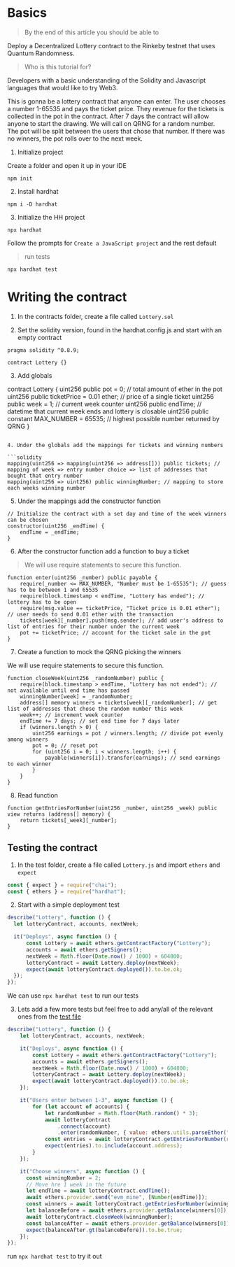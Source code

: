 # Basics

> By the end of this article you should be able to

Deploy a Decentralized Lottery contract to the Rinkeby testnet that uses Quantum Randomness.

> Who is this tutorial for?

Developers with a basic understanding of the Solidity and Javascript languages that would like to try Web3.

This is gonna be a lottery contract that anyone can enter. The user chooses a number 1-65535 and pays the ticket price. They revenue for the tickets is collected in the pot in the contract. After 7 days the contract will allow anyone to start the drawing. We will call on QRNG for a random number. The pot will be split between the users that chose that number. If there was no winners, the pot rolls over to the next week.

1. Initialize project

Create a folder and open it up in your IDE

```
npm init
```

2. Install hardhat

```
npm i -D hardhat
```

3. Initialize the HH project

```
npx hardhat
```

Follow the prompts for `Create a JavaScript project` and the rest default

> run tests

```
npx hardhat test
```

# Writing the contract

1. In the contracts folder, create a file called `Lottery.sol`

2. Set the solidity version, found in the hardhat.config.js and start with an empty contract

```solidity
pragma solidity ^0.8.9;

contract Lottery {}
```

3. Add globals


contract Lottery {
    uint256 public pot = 0; // total amount of ether in the pot
    uint256 public ticketPrice = 0.01 ether; // price of a single ticket
    uint256 public week = 1; // current week counter
    uint256 public endTime; // datetime that current week ends and lottery is closable
    uint256 public constant MAX_NUMBER = 65535; // highest possible number returned by QRNG
}
```

4. Under the globals add the mappings for tickets and winning numbers

```solidity
mapping(uint256 => mapping(uint256 => address[])) public tickets; // mapping of week => entry number choice => list of addresses that bought that entry number
mapping(uint256 => uint256) public winningNumber; // mapping to store each weeks winning number
```

5. Under the mappings add the constructor function

```Solidity
// Initialize the contract with a set day and time of the week winners can be chosen
constructor(uint256 _endTime) {
    endTime = _endTime;
}
```

6. After the constructor function add a function to buy a ticket

> We will use require statements to secure this function.

```solidity
function enter(uint256 _number) public payable {
    require(_number <= MAX_NUMBER, "Number must be 1-65535"); // guess has to be between 1 and 65535
    require(block.timestamp < endTime, "Lottery has ended"); // lottery has to be open
    require(msg.value == ticketPrice, "Ticket price is 0.01 ether"); // user needs to send 0.01 ether with the transaction
    tickets[week][_number].push(msg.sender); // add user's address to list of entries for their number under the current week
    pot += ticketPrice; // account for the ticket sale in the pot
}
```

7. Create a function to mock the QRNG picking the winners

We will use require statements to secure this function.

```solidity
function closeWeek(uint256 _randomNumber) public {
    require(block.timestamp > endTime, "Lottery has not ended"); // not available until end time has passed
    winningNumber[week] = _randomNumber;
    address[] memory winners = tickets[week][_randomNumber]; // get list of addresses that chose the random number this week
    week++; // increment week counter
    endTime += 7 days; // set end time for 7 days later
    if (winners.length > 0) {
        uint256 earnings = pot / winners.length; // divide pot evenly among winners
        pot = 0; // reset pot
        for (uint256 i = 0; i < winners.length; i++) {
            payable(winners[i]).transfer(earnings); // send earnings to each winner
        }
    }
}
```

8. Read function

```Solidity
function getEntriesForNumber(uint256 _number, uint256 _week) public view returns (address[] memory) {
    return tickets[_week][_number];
}
```

## Testing the contract

1. In the test folder, create a file called `Lottery.js` and import `ethers` and `expect`

```Javascript
const { expect } = require("chai");
const { ethers } = require("hardhat");
```

2. Start with a simple deployment test

```JavaScript
describe("Lottery", function () {
  let lotteryContract, accounts, nextWeek;

  it("Deploys", async function () {
      const Lottery = await ethers.getContractFactory("Lottery");
      accounts = await ethers.getSigners();
      nextWeek = Math.floor(Date.now() / 1000) + 604800;
      lotteryContract = await Lottery.deploy(nextWeek);
      expect(await lotteryContract.deployed()).to.be.ok;
  });
});
```

We can use `npx hardhat test` to run our tests

3. Lets add a few more tests but feel free to add any/all of the relevant ones from the [test file](/test/Lottery.js)

```JavaScript
describe("Lottery", function () {
    let lotteryContract, accounts, nextWeek;

    it("Deploys", async function () {
        const Lottery = await ethers.getContractFactory("Lottery");
        accounts = await ethers.getSigners();
        nextWeek = Math.floor(Date.now() / 1000) + 604800;
        lotteryContract = await Lottery.deploy(nextWeek);
        expect(await lotteryContract.deployed()).to.be.ok;
    });

    it("Users enter between 1-3", async function () {
        for (let account of accounts) {
            let randomNumber = Math.floor(Math.random() * 3);
            await lotteryContract
                .connect(account)
                .enter(randomNumber, { value: ethers.utils.parseEther("0.01") });
            const entries = await lotteryContract.getEntriesForNumber(randomNumber, 1);
            expect(entries).to.include(account.address);
        }
    });

    it("Choose winners", async function () {
      const winningNumber = 2;
      // Move hre 1 week in the future
      let endTime = await lotteryContract.endTime();
      await ethers.provider.send("evm_mine", [Number(endTime)]);
      const winners = await lotteryContract.getEntriesForNumber(winningNumber, 1);
      let balanceBefore = await ethers.provider.getBalance(winners[0]);
      await lotteryContract.closeWeek(winningNumber);
      const balanceAfter = await ethers.provider.getBalance(winners[0]);
      expect(balanceAfter.gt(balanceBefore)).to.be.true;
    });
});
```

run `npx hardhat test` to try it out
